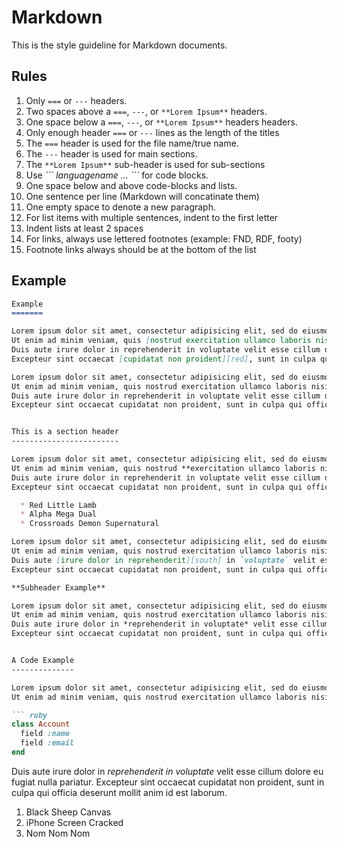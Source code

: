 Markdown
========

This is the style guideline for Markdown documents.


Rules
-----

  1. Only `===` or `---` headers.
  2. Two spaces above a `===`, `---`, or `**Lorem Ipsum**` headers.
  3. One space below a `===`, `---`, or `**Lorem Ipsum**` headers headers.
  4. Only enough header `===` or `---` lines as the length of the titles
  5. The `===` header is used for the file name/true name.
  6. The `---` header is used for main sections.
  7. The `**Lorem Ipsum**` sub-header is used for sub-sections
  8. Use *\`\`\` languagename ... \`\`\`* for code blocks.
  9. One space below and above code-blocks and lists.
  10. One sentence per line (Markdown will concatinate them)
  11. One empty space to denote a new paragraph.
  12. For list items with multiple sentences, indent to the first letter
  13. Indent lists at least 2 spaces
  14. For links, always use lettered footnotes (example: FND, RDF, footy)
  15. Footnote links always should be at the bottom of the list


Example
-------

``` markdown
Example
=======

Lorem ipsum dolor sit amet, consectetur adipisicing elit, sed do eiusmod tempor incididunt ut labore et dolore magna aliqua.
Ut enim ad minim veniam, quis [nostrud exercitation ullamco laboris nisi ut aliquip ex ea][linky] commodo consequat.
Duis aute irure dolor in reprehenderit in voluptate velit esse cillum dolore eu fugiat nulla pariatur.
Excepteur sint occaecat [cupidatat non proident][red], sunt in culpa qui officia deserunt mollit anim id est laborum.

Lorem ipsum dolor sit amet, consectetur adipisicing elit, sed do eiusmod tempor incididunt ut labore et dolore magna aliqua.
Ut enim ad minim veniam, quis nostrud exercitation ullamco laboris nisi ut aliquip ex ea commodo consequat.
Duis aute irure dolor in reprehenderit in voluptate velit esse cillum dolore eu fugiat nulla pariatur.
Excepteur sint occaecat cupidatat non proident, sunt in culpa qui officia deserunt mollit anim id est laborum.


This is a section header
------------------------

Lorem ipsum dolor sit amet, consectetur adipisicing elit, sed do eiusmod tempor incididunt ut labore et dolore magna aliqua.
Ut enim ad minim veniam, quis nostrud **exercitation ullamco laboris nisi** ut aliquip ex ea commodo consequat.
Duis aute irure dolor in reprehenderit in voluptate velit esse cillum dolore eu fugiat nulla pariatur.
Excepteur sint occaecat cupidatat non proident, sunt in culpa qui officia deserunt mollit anim id est laborum.

  * Red Little Lamb
  * Alpha Mega Dual
  * Crossroads Demon Supernatural

Lorem ipsum dolor sit amet, consectetur adipisicing elit, sed do eiusmod tempor incididunt ut labore et dolore magna aliqua.
Ut enim ad minim veniam, quis nostrud exercitation ullamco laboris nisi ut aliquip ex ea commodo consequat.
Duis aute [irure dolor in reprehenderit][south] in `voluptate` velit esse cillum `dolore` eu fugiat nulla pariatur.
Excepteur sint occaecat cupidatat non proident, sunt in culpa qui officia deserunt mollit anim id est laborum.

**Subheader Example**

Lorem ipsum dolor sit amet, consectetur adipisicing elit, sed do eiusmod tempor incididunt ut labore et dolore magna aliqua.
Ut enim ad minim veniam, quis nostrud exercitation ullamco laboris nisi ut aliquip ex ea commodo consequat.
Duis aute irure dolor in *reprehenderit in voluptate* velit esse cillum dolore eu fugiat nulla pariatur.
Excepteur sint occaecat cupidatat non proident, sunt in culpa qui officia deserunt mollit anim id est laborum.


A Code Example
--------------

Lorem ipsum dolor sit amet, consectetur adipisicing elit, sed do eiusmod tempor incididunt ut labore et dolore magna aliqua.
Ut enim ad minim veniam, quis nostrud exercitation ullamco laboris nisi ut aliquip ex ea commodo consequat.

``` ruby
class Account
  field :name
  field :email
end
```

Duis aute irure dolor in *reprehenderit in voluptate* velit esse cillum dolore eu fugiat nulla pariatur.
Excepteur sint occaecat cupidatat non proident, sunt in culpa qui officia deserunt mollit anim id est laborum.

  1. Black Sheep Canvas
  2. iPhone Screen Cracked
  3. Nom Nom Nom

[linky]: http://example.com
[red]: http://example.com
[south]: http://example.com
```
